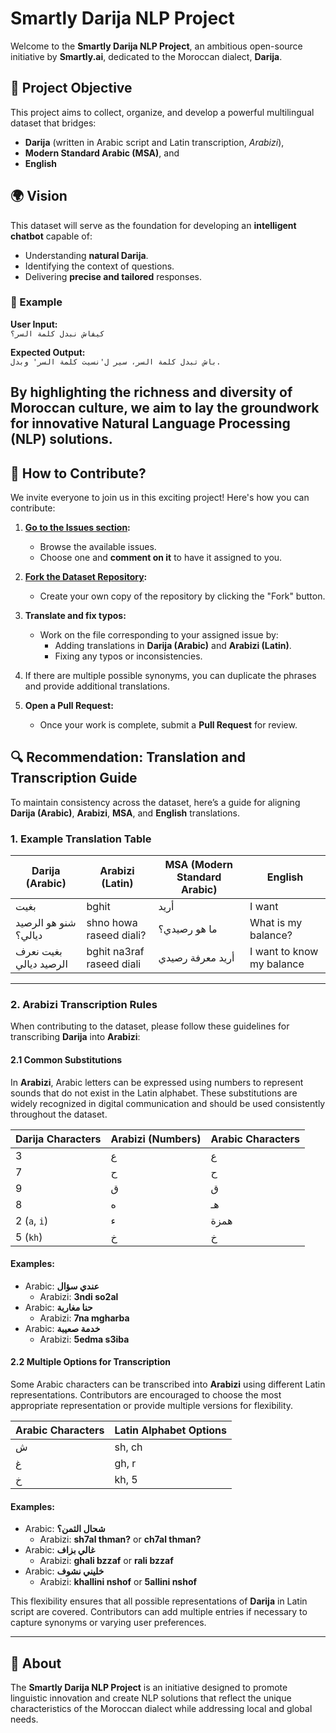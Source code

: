 # Smartly Darija NLP Project

Welcome to the **Smartly Darija NLP Project**, an ambitious open-source initiative by **Smartly.ai**, dedicated to the Moroccan dialect, **Darija**.

## 📌 Project Objective

This project aims to collect, organize, and develop a powerful multilingual dataset that bridges:

- **Darija** (written in Arabic script and Latin transcription, *Arabizi*),
- **Modern Standard Arabic (MSA)**, and
- **English**

## 🌍 Vision

This dataset will serve as the foundation for developing an **intelligent chatbot** capable of:

- Understanding **natural Darija**.
- Identifying the context of questions.
- Delivering **precise and tailored** responses.
### 🌟 Example
**User Input:**  
`كيفاش نبدل كلمة السر؟`

**Expected Output:**  
`باش تبدل كلمة السر، سير ل'نسيت كلمة السر' وبدل.`

By highlighting the richness and diversity of Moroccan culture, we aim to lay the groundwork for innovative **Natural Language Processing (NLP)** solutions.
---
## 🤝 How to Contribute?

We invite everyone to join us in this exciting project! Here's how you can contribute:

1. **[Go to the Issues section](https://github.com/SmartlyAI/moroccan-darija-dataset/issues):**
   - Browse the available issues.
   - Choose one and **comment on it** to have it assigned to you.

2. **[Fork the Dataset Repository](https://github.com/SmartlyAI/moroccan-darija-dataset):**
   - Create your own copy of the repository by clicking the "Fork" button.

3. **Translate and fix typos:**
   - Work on the file corresponding to your assigned issue by:
     - Adding translations in **Darija (Arabic)** and **Arabizi (Latin)**.
     - Fixing any typos or inconsistencies.

4. If there are multiple possible synonyms, you can duplicate the phrases and provide additional translations.
5. **Open a Pull Request:**
   - Once your work is complete, submit a **Pull Request** for review.

## 🔍 Recommendation: Translation and Transcription Guide

To maintain consistency across the dataset, here’s a guide for aligning **Darija (Arabic)**, **Arabizi**, **MSA**, and **English** translations.

### 1. Example Translation Table

| **Darija (Arabic)**      | **Arabizi (Latin)**  | **MSA (Modern Standard Arabic)** | **English**   |
|---------------------------|----------------------|-----------------------------------|---------------|
| بغيت                      | bghit               | أريد                              | I want        |
| شنو هو الرصيد ديالي؟       | shno howa raseed diali? | ما هو رصيدي؟                    | What is my balance? |
| بغيت نعرف الرصيد ديالي     | bghit na3raf raseed diali | أريد معرفة رصيدي                 | I want to know my balance |

---

### 2. Arabizi Transcription Rules

When contributing to the dataset, please follow these guidelines for transcribing **Darija** into **Arabizi**:

#### 2.1 Common Substitutions

In **Arabizi**, Arabic letters can be expressed using numbers to represent sounds that do not exist in the Latin alphabet. These substitutions are widely recognized in digital communication and should be used consistently throughout the dataset.

| **Darija Characters** | **Arabizi (Numbers)** | **Arabic Characters** |  
|------------------------|-----------------------|------------------------|
| 3                      | ع                    | ع                      |
| 7                      | ح                    | ح                      |
| 9                      | ق                    | ق                      |
| 8                      | ه                    | هـ                     |
| 2 (`a`, `i`)           | ء                    | همزة                  |
| 5 (`kh`)               | خ                    | خ                      |

#### Examples:
- Arabic: **عندي سؤال**  
  - Arabizi: **3ndi so2al**
- Arabic: **حنا مغاربة**  
  - Arabizi: **7na mgharba**
- Arabic: **خدمة صعيبة**  
  - Arabizi: **5edma s3iba**


#### 2.2 Multiple Options for Transcription

Some Arabic characters can be transcribed into **Arabizi** using different Latin representations. Contributors are encouraged to choose the most appropriate representation or provide multiple versions for flexibility. 

| **Arabic Characters** | **Latin Alphabet Options** |  
|------------------------|---------------------------|
| ش                       | sh, ch                   |
| غ                       | gh, r                    |
| خ                       | kh, 5                    |

#### Examples:

- Arabic: **شحال الثمن؟**
  - Arabizi: **sh7al thman?** or **ch7al thman?**
- Arabic: **غالي بزاف**
  - Arabizi: **ghali bzzaf** or **rali bzzaf**
- Arabic: **خليني نشوف**
  - Arabizi: **khallini nshof** or **5allini nshof**

This flexibility ensures that all possible representations of **Darija** in Latin script are covered. Contributors can add multiple entries if necessary to capture synonyms or varying user preferences.


---
## 🚀 About

The **Smartly Darija NLP Project** is an initiative designed to promote linguistic innovation and create NLP solutions that reflect the unique characteristics of the Moroccan dialect while addressing local and global needs.
